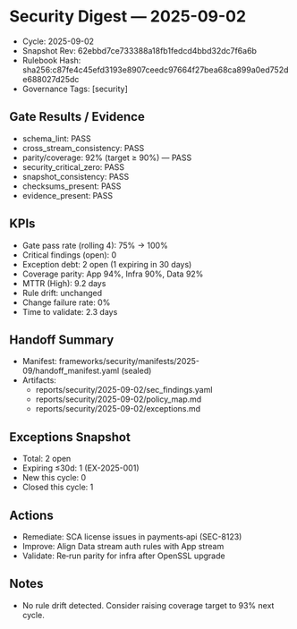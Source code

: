 # Security Digest — 2025-09-02

- Cycle: 2025-09-02
- Snapshot Rev: 62ebbd7ce733388a18fb1fedcd4bbd32dc7f6a6b
- Rulebook Hash: sha256:c87fe4c45efd3193e8907ceedc97664f27bea68ca899a0ed752de688027d25dc
- Governance Tags: [security]

## Gate Results / Evidence
- schema_lint: PASS
- cross_stream_consistency: PASS
- parity/coverage: 92% (target ≥ 90%) — PASS
- security_critical_zero: PASS
- snapshot_consistency: PASS
- checksums_present: PASS
- evidence_present: PASS

## KPIs
- Gate pass rate (rolling 4): 75% → 100%
- Critical findings (open): 0
- Exception debt: 2 open (1 expiring in 30 days)
- Coverage parity: App 94%, Infra 90%, Data 92%
- MTTR (High): 9.2 days
- Rule drift: unchanged
- Change failure rate: 0%
- Time to validate: 2.3 days

## Handoff Summary
- Manifest: frameworks/security/manifests/2025-09/handoff_manifest.yaml (sealed)
- Artifacts:
  - reports/security/2025-09-02/sec_findings.yaml
  - reports/security/2025-09-02/policy_map.md
  - reports/security/2025-09-02/exceptions.md

## Exceptions Snapshot
- Total: 2 open
- Expiring ≤30d: 1 (EX-2025-001)
- New this cycle: 0
- Closed this cycle: 1

## Actions
- Remediate: SCA license issues in payments‑api (SEC-8123)
- Improve: Align Data stream auth rules with App stream
- Validate: Re‑run parity for infra after OpenSSL upgrade

## Notes
- No rule drift detected. Consider raising coverage target to 93% next cycle.
